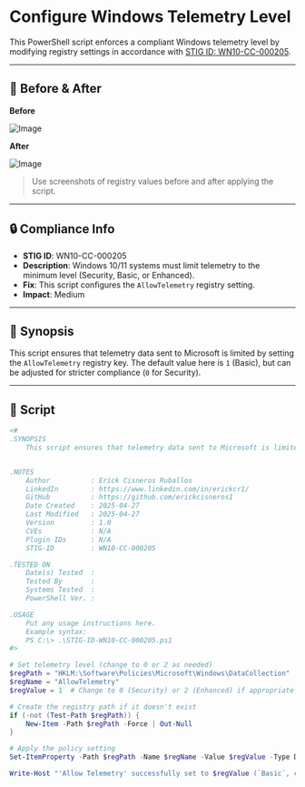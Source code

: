 # Configure Windows Telemetry Level

This PowerShell script enforces a compliant Windows telemetry level by modifying registry settings in accordance with [STIG ID: WN10-CC-000205](https://public.cyber.mil/stigs/).

---

## 📸 Before & After

**Before**

![Image](https://github.com/user-attachments/assets/e2013faa-bf63-4106-9f20-40ddd8383e06)

**After**

![Image](https://github.com/user-attachments/assets/e94b99c0-5112-4e9d-a9e0-abefe30e61b5)

> Use screenshots of registry values before and after applying the script.

---

## 🔒 Compliance Info

- **STIG ID**: WN10-CC-000205  
- **Description**: Windows 10/11 systems must limit telemetry to the minimum level (Security, Basic, or Enhanced).  
- **Fix**: This script configures the `AllowTelemetry` registry setting.  
- **Impact**: Medium

---

## 🧠 Synopsis

This script ensures that telemetry data sent to Microsoft is limited by setting the `AllowTelemetry` registry key. The default value here is `1` (Basic), but can be adjusted for stricter compliance (`0` for Security).

---

## 📜 Script

```powershell
<#
.SYNOPSIS
    This script ensures that telemetry data sent to Microsoft is limited by setting the `AllowTelemetry` registry key. The default value here is `1` (Basic), but can be adjusted for stricter compliance (`0` for Security).


.NOTES
    Author          : Erick Cisneros Ruballos
    LinkedIn        : https://www.linkedin.com/in/erickcr1/
    GitHub          : https://github.com/erickcisneros1
    Date Created    : 2025-04-27
    Last Modified   : 2025-04-27
    Version         : 1.0
    CVEs            : N/A
    Plugin IDs      : N/A
    STIG-ID         : WN10-CC-000205

.TESTED ON
    Date(s) Tested  : 
    Tested By       : 
    Systems Tested  : 
    PowerShell Ver. : 

.USAGE
    Put any usage instructions here.
    Example syntax:
    PS C:\> .\STIG-ID-WN10-CC-000205.ps1 
#>

# Set telemetry level (change to 0 or 2 as needed)
$regPath = "HKLM:\Software\Policies\Microsoft\Windows\DataCollection"
$regName = "AllowTelemetry"
$regValue = 1  # Change to 0 (Security) or 2 (Enhanced) if appropriate

# Create the registry path if it doesn't exist
if (-not (Test-Path $regPath)) {
    New-Item -Path $regPath -Force | Out-Null
}

# Apply the policy setting
Set-ItemProperty -Path $regPath -Name $regName -Value $regValue -Type DWord

Write-Host "'Allow Telemetry' successfully set to $regValue (`Basic`, changeable to `Security` or `Enhanced`)."
